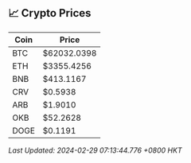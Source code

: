 ## 📈 Crypto Prices

| Coin | Price |
| ---- | ----- |
| BTC | $62032.0398 |
| ETH | $3355.4256 |
| BNB | $413.1167 |
| CRV | $0.5938 |
| ARB | $1.9010 |
| OKB | $52.2628 |
| DOGE | $0.1191 |

_Last Updated: 2024-02-29 07:13:44.776 +0800 HKT_